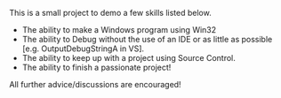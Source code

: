 This is a small project to demo a few skills listed below.

 - The ability to make a Windows program using Win32
 - The ability to Debug without the use of an IDE or
   as little as possible [e.g. OutputDebugStringA in VS].
 - The ability to keep up with a project using Source Control.
 - The ability to finish a passionate project!

All further advice/discussions are encouraged!
